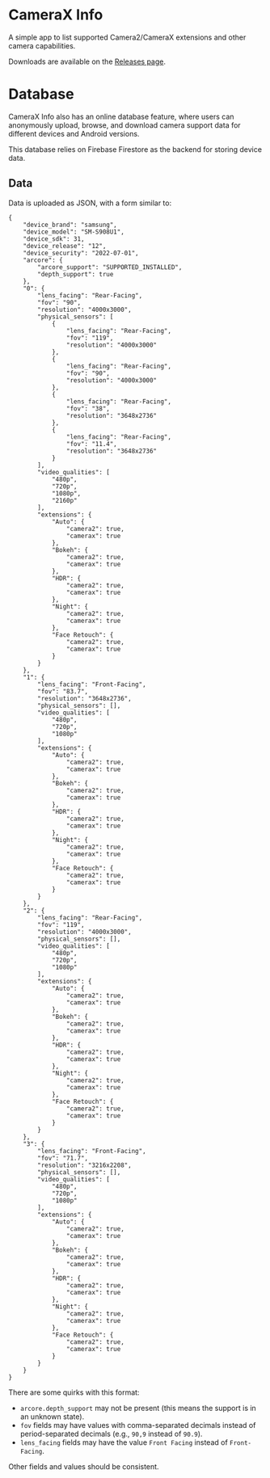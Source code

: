 # CameraX Info
A simple app to list supported Camera2/CameraX extensions and other camera capabilities.

Downloads are available on the [Releases page](/releases).

# Database
CameraX Info also has an online database feature, where users can anonymously upload, browse, and download camera support data for different devices and Android versions.

This database relies on Firebase Firestore as the backend for storing device data.

## Data

Data is uploaded as JSON, with a form similar to:

```
{
    "device_brand": "samsung",
    "device_model": "SM-S908U1",
    "device_sdk": 31,
    "device_release": "12",
    "device_security": "2022-07-01",
    "arcore": {
        "arcore_support": "SUPPORTED_INSTALLED",
        "depth_support": true
    },
    "0": {
        "lens_facing": "Rear-Facing",
        "fov": "90",
        "resolution": "4000x3000",
        "physical_sensors": [
            {
                "lens_facing": "Rear-Facing",
                "fov": "119",
                "resolution": "4000x3000"
            },
            {
                "lens_facing": "Rear-Facing",
                "fov": "90",
                "resolution": "4000x3000"
            },
            {
                "lens_facing": "Rear-Facing",
                "fov": "38",
                "resolution": "3648x2736"
            },
            {
                "lens_facing": "Rear-Facing",
                "fov": "11.4",
                "resolution": "3648x2736"
            }
        ],
        "video_qualities": [
            "480p",
            "720p",
            "1080p",
            "2160p"
        ],
        "extensions": {
            "Auto": {
                "camera2": true,
                "camerax": true
            },
            "Bokeh": {
                "camera2": true,
                "camerax": true
            },
            "HDR": {
                "camera2": true,
                "camerax": true
            },
            "Night": {
                "camera2": true,
                "camerax": true
            },
            "Face Retouch": {
                "camera2": true,
                "camerax": true
            }
        }
    },
    "1": {
        "lens_facing": "Front-Facing",
        "fov": "83.7",
        "resolution": "3648x2736",
        "physical_sensors": [],
        "video_qualities": [
            "480p",
            "720p",
            "1080p"
        ],
        "extensions": {
            "Auto": {
                "camera2": true,
                "camerax": true
            },
            "Bokeh": {
                "camera2": true,
                "camerax": true
            },
            "HDR": {
                "camera2": true,
                "camerax": true
            },
            "Night": {
                "camera2": true,
                "camerax": true
            },
            "Face Retouch": {
                "camera2": true,
                "camerax": true
            }
        }
    },
    "2": {
        "lens_facing": "Rear-Facing",
        "fov": "119",
        "resolution": "4000x3000",
        "physical_sensors": [],
        "video_qualities": [
            "480p",
            "720p",
            "1080p"
        ],
        "extensions": {
            "Auto": {
                "camera2": true,
                "camerax": true
            },
            "Bokeh": {
                "camera2": true,
                "camerax": true
            },
            "HDR": {
                "camera2": true,
                "camerax": true
            },
            "Night": {
                "camera2": true,
                "camerax": true
            },
            "Face Retouch": {
                "camera2": true,
                "camerax": true
            }
        }
    },
    "3": {
        "lens_facing": "Front-Facing",
        "fov": "71.7",
        "resolution": "3216x2208",
        "physical_sensors": [],
        "video_qualities": [
            "480p",
            "720p",
            "1080p"
        ],
        "extensions": {
            "Auto": {
                "camera2": true,
                "camerax": true
            },
            "Bokeh": {
                "camera2": true,
                "camerax": true
            },
            "HDR": {
                "camera2": true,
                "camerax": true
            },
            "Night": {
                "camera2": true,
                "camerax": true
            },
            "Face Retouch": {
                "camera2": true,
                "camerax": true
            }
        }
    }
}
```

There are some quirks with this format:
- `arcore.depth_support` may not be present (this means the support is in an unknown state).
- `fov` fields may have values with comma-separated decimals instead of period-separated decimals (e.g., `90,9` instead of `90.9`).
- `lens_facing` fields may have the value `Front Facing` instead of `Front-Facing`.

Other fields and values should be consistent.
